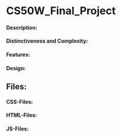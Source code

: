 # CS50W_Final_Project

#### Description:

#### Distinctiveness and Complexity:

#### Features:

#### Design:


## Files:

#### CSS-Files:

#### HTML-Files:

#### JS-Files:

